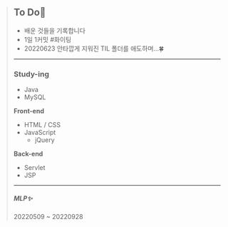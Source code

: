 > ## To Do🚀
>
> - 배운 것들을 기록합니다
> - 1일 1커밋 #화이팅
> - 20220623 안타깝게 지워진 TIL 폴더를 애도하며...🍀
>
> ------
>
> ### Study-ing
>
> - Java
> - MySQL
>
> **Front-end**
>
> - HTML / CSS
> - JavaScript
>   - jQuery
>
> **Back-end**
>
> - Servlet
> - JSP
>
> ------
>
> ##### MLP✨
>
> 20220509 ~ 20220928